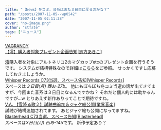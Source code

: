 ```yaml
---
title: "【News】冬コミ、音系はまた３日目に戻るのかな？"
path: "/posts/2007-11-05--wp0542"
date: "2007-11-05 02:11:38"
cover: "no-image.png"
author: "stfate"
tags: ["ニュース"]
---
```


<style type="text/css">
<!--
p {white-space: pre-wrap};
-->
</style>

<a class="topics" href="http://www.vagrancy.jp/" target="_blank">VAGRANCY 【澪】購入者対象プレゼント企画告知</a><span class="junre">[<a href="http://www.vagrancy.jp/" target="_blank">志方あきこ</a>]</span>
<div class="news"><a href="http://shop.salburg.com/product/at2_cd_h_m/index.htm" target="_blank">澪</a>購入者を対象にアルトネリコ2のマグカップetcのプレゼント企画を行うそうです。
システムが結構特殊なので詳細は<a href="http://www.vagrancy.jp/artone2/event/index.htm" target="_blank">こちら</a>をご参照。
せっかくですし応募しておきましょうか。</div>
<a class="topics" href="http://www11.plala.or.jp/whispers/" target="_blank">Whisper Records C73当選、スペース告知</a><span class="junre">[<a href="http://www11.plala.or.jp/whispers/" target="_blank">Whisper Records</a>]</span>
<div class="news">スペースは<em>３日目(月) 西お-27b</em>。
他にもぼちぼち冬コミ当選の話が出てきてますが、今回また音系は３日目になるんですかね？
それだと個人的には助かるんですが…w
とりあえず新作ありってことで期待ですね。</div>
<a class="topics" href="http://www.skydog-ent.co.jp/main.php?sd=20&no=sdcr0014" target="_blank">V.A. 【雪降る歌２】試聴曲追加＆ジャケ絵公開</a><span class="junre">[<a href="" target="_blank">業界音楽</a>]</span>
<div class="news">試聴が結構追加されてます。
あとジャケ絵も公開になってますね。</div>
<a class="topics" href="http://www.blasterhead.com/" target="_blank">Blasterhead C73当選、スペース告知</a><span class="junre">[<a href="http://www.blasterhead.com/" target="_blank">Blasterhead</a>]</span>
<div class="news">スペースは<em>3日目(月) 西あ-14b</em>です。
新作予定あり？</div>
